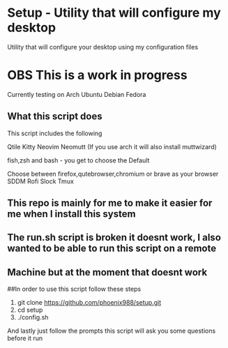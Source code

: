 # Setup - Utility that will configure my desktop

Utility that will configure your desktop using my configuration files

# OBS This is a work in progress
Currently testing on 
Arch 
Ubuntu
Debian
Fedora

## What this script does

This script includes the following

Qtile
Kitty
Neovim
Neomutt (If you use arch it will also install muttwizard)

fish,zsh and bash - you get to choose the Default

Choose between firefox,qutebrowser,chromium or brave as your browser
SDDM
Rofi
Slock
Tmux


## This repo is mainly for me to make it easier for me when I install this system

## The run.sh script is broken it doesnt work, I also wanted to be able to run this script on a remote 
## Machine but at the moment that doesnt work


##In order to use this script follow these steps

1. git clone https://github.com/phoenix988/setup.git 
2. cd setup
3. ./config.sh


And lastly just follow the prompts this script will ask you some questions before it run


